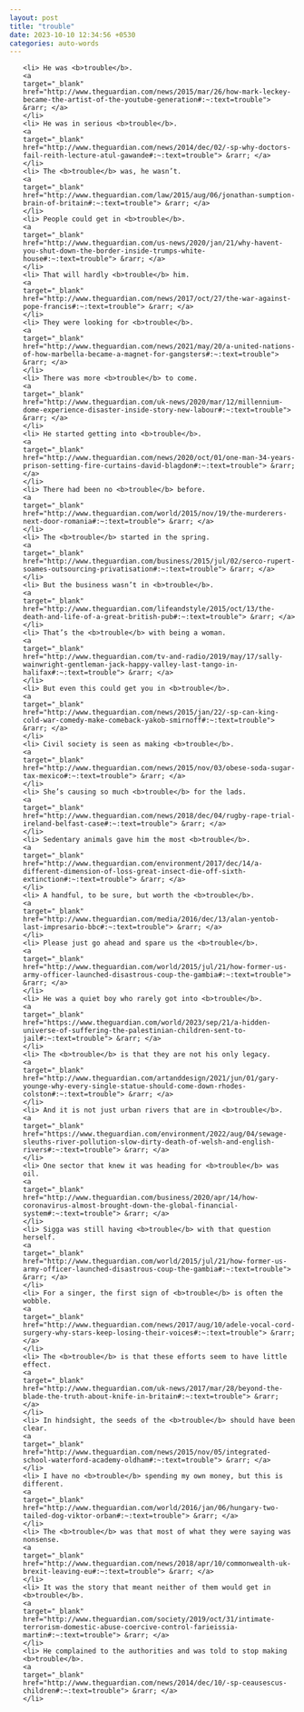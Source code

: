 ```yaml
---
layout: post
title: "trouble"
date: 2023-10-10 12:34:56 +0530
categories: auto-words
---
```

<ol>

    <li> He was <b>trouble</b>.
    <a 
    target="_blank" 
    href="http://www.theguardian.com/news/2015/mar/26/how-mark-leckey-became-the-artist-of-the-youtube-generation#:~:text=trouble"> &rarr; </a>
    </li>
    <li> He was in serious <b>trouble</b>.
    <a 
    target="_blank" 
    href="http://www.theguardian.com/news/2014/dec/02/-sp-why-doctors-fail-reith-lecture-atul-gawande#:~:text=trouble"> &rarr; </a>
    </li>
    <li> The <b>trouble</b> was, he wasn’t.
    <a 
    target="_blank" 
    href="http://www.theguardian.com/law/2015/aug/06/jonathan-sumption-brain-of-britain#:~:text=trouble"> &rarr; </a>
    </li>
    <li> People could get in <b>trouble</b>.
    <a 
    target="_blank" 
    href="http://www.theguardian.com/us-news/2020/jan/21/why-havent-you-shut-down-the-border-inside-trumps-white-house#:~:text=trouble"> &rarr; </a>
    </li>
    <li> That will hardly <b>trouble</b> him.
    <a 
    target="_blank" 
    href="http://www.theguardian.com/news/2017/oct/27/the-war-against-pope-francis#:~:text=trouble"> &rarr; </a>
    </li>
    <li> They were looking for <b>trouble</b>.
    <a 
    target="_blank" 
    href="http://www.theguardian.com/news/2021/may/20/a-united-nations-of-how-marbella-became-a-magnet-for-gangsters#:~:text=trouble"> &rarr; </a>
    </li>
    <li> There was more <b>trouble</b> to come.
    <a 
    target="_blank" 
    href="http://www.theguardian.com/uk-news/2020/mar/12/millennium-dome-experience-disaster-inside-story-new-labour#:~:text=trouble"> &rarr; </a>
    </li>
    <li> He started getting into <b>trouble</b>.
    <a 
    target="_blank" 
    href="http://www.theguardian.com/news/2020/oct/01/one-man-34-years-prison-setting-fire-curtains-david-blagdon#:~:text=trouble"> &rarr; </a>
    </li>
    <li> There had been no <b>trouble</b> before.
    <a 
    target="_blank" 
    href="http://www.theguardian.com/world/2015/nov/19/the-murderers-next-door-romania#:~:text=trouble"> &rarr; </a>
    </li>
    <li> The <b>trouble</b> started in the spring.
    <a 
    target="_blank" 
    href="http://www.theguardian.com/business/2015/jul/02/serco-rupert-soames-outsourcing-privatisation#:~:text=trouble"> &rarr; </a>
    </li>
    <li> But the business wasn’t in <b>trouble</b>.
    <a 
    target="_blank" 
    href="http://www.theguardian.com/lifeandstyle/2015/oct/13/the-death-and-life-of-a-great-british-pub#:~:text=trouble"> &rarr; </a>
    </li>
    <li> That’s the <b>trouble</b> with being a woman.
    <a 
    target="_blank" 
    href="http://www.theguardian.com/tv-and-radio/2019/may/17/sally-wainwright-gentleman-jack-happy-valley-last-tango-in-halifax#:~:text=trouble"> &rarr; </a>
    </li>
    <li> But even this could get you in <b>trouble</b>.
    <a 
    target="_blank" 
    href="http://www.theguardian.com/news/2015/jan/22/-sp-can-king-cold-war-comedy-make-comeback-yakob-smirnoff#:~:text=trouble"> &rarr; </a>
    </li>
    <li> Civil society is seen as making <b>trouble</b>.
    <a 
    target="_blank" 
    href="http://www.theguardian.com/news/2015/nov/03/obese-soda-sugar-tax-mexico#:~:text=trouble"> &rarr; </a>
    </li>
    <li> She’s causing so much <b>trouble</b> for the lads.
    <a 
    target="_blank" 
    href="http://www.theguardian.com/news/2018/dec/04/rugby-rape-trial-ireland-belfast-case#:~:text=trouble"> &rarr; </a>
    </li>
    <li> Sedentary animals gave him the most <b>trouble</b>.
    <a 
    target="_blank" 
    href="http://www.theguardian.com/environment/2017/dec/14/a-different-dimension-of-loss-great-insect-die-off-sixth-extinction#:~:text=trouble"> &rarr; </a>
    </li>
    <li> A handful, to be sure, but worth the <b>trouble</b>.
    <a 
    target="_blank" 
    href="http://www.theguardian.com/media/2016/dec/13/alan-yentob-last-impresario-bbc#:~:text=trouble"> &rarr; </a>
    </li>
    <li> Please just go ahead and spare us the <b>trouble</b>.
    <a 
    target="_blank" 
    href="http://www.theguardian.com/world/2015/jul/21/how-former-us-army-officer-launched-disastrous-coup-the-gambia#:~:text=trouble"> &rarr; </a>
    </li>
    <li> He was a quiet boy who rarely got into <b>trouble</b>.
    <a 
    target="_blank" 
    href="https://www.theguardian.com/world/2023/sep/21/a-hidden-universe-of-suffering-the-palestinian-children-sent-to-jail#:~:text=trouble"> &rarr; </a>
    </li>
    <li> The <b>trouble</b> is that they are not his only legacy.
    <a 
    target="_blank" 
    href="http://www.theguardian.com/artanddesign/2021/jun/01/gary-younge-why-every-single-statue-should-come-down-rhodes-colston#:~:text=trouble"> &rarr; </a>
    </li>
    <li> And it is not just urban rivers that are in <b>trouble</b>.
    <a 
    target="_blank" 
    href="https://www.theguardian.com/environment/2022/aug/04/sewage-sleuths-river-pollution-slow-dirty-death-of-welsh-and-english-rivers#:~:text=trouble"> &rarr; </a>
    </li>
    <li> One sector that knew it was heading for <b>trouble</b> was oil.
    <a 
    target="_blank" 
    href="http://www.theguardian.com/business/2020/apr/14/how-coronavirus-almost-brought-down-the-global-financial-system#:~:text=trouble"> &rarr; </a>
    </li>
    <li> Sigga was still having <b>trouble</b> with that question herself.
    <a 
    target="_blank" 
    href="http://www.theguardian.com/world/2015/jul/21/how-former-us-army-officer-launched-disastrous-coup-the-gambia#:~:text=trouble"> &rarr; </a>
    </li>
    <li> For a singer, the first sign of <b>trouble</b> is often the wobble.
    <a 
    target="_blank" 
    href="http://www.theguardian.com/news/2017/aug/10/adele-vocal-cord-surgery-why-stars-keep-losing-their-voices#:~:text=trouble"> &rarr; </a>
    </li>
    <li> The <b>trouble</b> is that these efforts seem to have little effect.
    <a 
    target="_blank" 
    href="http://www.theguardian.com/uk-news/2017/mar/28/beyond-the-blade-the-truth-about-knife-in-britain#:~:text=trouble"> &rarr; </a>
    </li>
    <li> In hindsight, the seeds of the <b>trouble</b> should have been clear.
    <a 
    target="_blank" 
    href="http://www.theguardian.com/news/2015/nov/05/integrated-school-waterford-academy-oldham#:~:text=trouble"> &rarr; </a>
    </li>
    <li> I have no <b>trouble</b> spending my own money, but this is different.
    <a 
    target="_blank" 
    href="http://www.theguardian.com/world/2016/jan/06/hungary-two-tailed-dog-viktor-orban#:~:text=trouble"> &rarr; </a>
    </li>
    <li> The <b>trouble</b> was that most of what they were saying was nonsense.
    <a 
    target="_blank" 
    href="http://www.theguardian.com/news/2018/apr/10/commonwealth-uk-brexit-leaving-eu#:~:text=trouble"> &rarr; </a>
    </li>
    <li> It was the story that meant neither of them would get in <b>trouble</b>.
    <a 
    target="_blank" 
    href="http://www.theguardian.com/society/2019/oct/31/intimate-terrorism-domestic-abuse-coercive-control-farieissia-martin#:~:text=trouble"> &rarr; </a>
    </li>
    <li> He complained to the authorities and was told to stop making <b>trouble</b>.
    <a 
    target="_blank" 
    href="http://www.theguardian.com/news/2014/dec/10/-sp-ceausescus-children#:~:text=trouble"> &rarr; </a>
    </li>